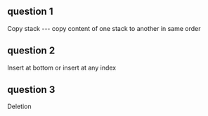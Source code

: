 ## question 1
Copy stack --- copy content of one stack to another in same order

## question 2
Insert at bottom or insert at any index

## question 3
Deletion